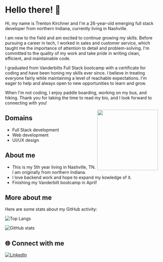 # Hello there! 👋

Hi, my name is Trenton Kirchner and I'm a 26-year-old emerging full stack developer from northern Indiana, currently living in Nashville. 
        
I am new to the field and am excited to continue growing my skills. Before pursuing a career in tech, I worked in sales and customer service, which taught me the importance of attention to detail and problem-solving. I'm committed to the quality of my work and take pride in writing clean, efficient, and maintainable code.
        
I graduated from Vanderbilts Full Stack bootcamp with a certificate for coding and have been honing my skills ever since. I believe in treating everyone fairly while maintaining a level of reachable expectations. I'm eager to help and always open to new opportunities to learn and grow.
        
When I'm not coding, I enjoy paddle boarding, working on my bus, and hiking. Thank you for taking the time to read my bio, and I look forward to connecting with you!

<img align='right' src='https://user-images.githubusercontent.com/114694410/224874450-f5f5eb45-da69-402b-b05d-b1ee5b3d468f.gif' width='200"'>


## Domains

- Full Stack development
- Web development
- UI/UX design

## About me

- This is my 5th year living in Nashville, TN. I am originally from northern Indiana.
- I love backend work and hope to expand my kowledge of it.
- Finishing my Vanderbilt bootcamp in April!

## More about me

Here are some stats about my GitHub activity:

![Top Langs](https://github-readme-stats.vercel.app/api/top-langs/?username=kirchnerdev22&layout=compact)

![GitHub stats](https://github-readme-stats.vercel.app/api?username=kirchnerdev22&count_private=true&show_icons=true&theme=onedark)

## 🌐 Connect with me

<a href="https://www.linkedin.com/in/alexandria-white2/" target="_blank">
  <img src="https://img.shields.io/badge/LinkedIn-%230077B5.svg?&style=flat-square&logo=linkedin&logoColor=white" alt="LinkedIn">
</a>

